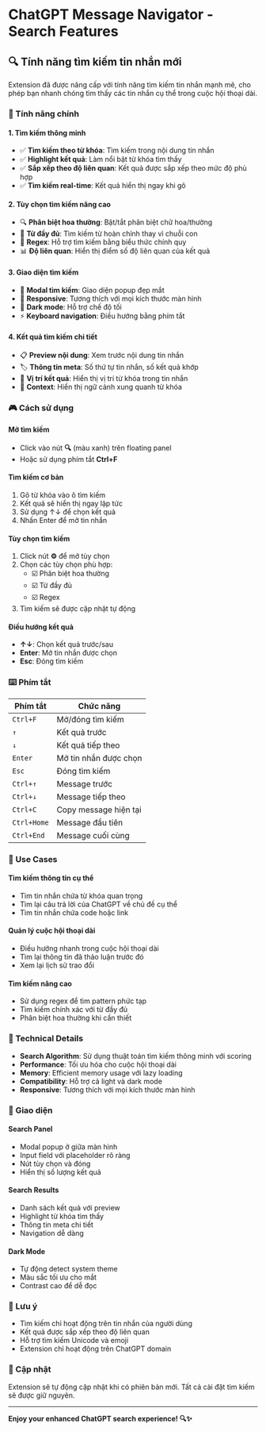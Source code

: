 # ChatGPT Message Navigator - Search Features

## 🔍 Tính năng tìm kiếm tin nhắn mới

Extension đã được nâng cấp với tính năng tìm kiếm tin nhắn mạnh mẽ, cho phép bạn nhanh chóng tìm thấy các tin nhắn cụ thể trong cuộc hội thoại dài.

### 🚀 Tính năng chính

#### 1. **Tìm kiếm thông minh**
- ✅ **Tìm kiếm theo từ khóa**: Tìm kiếm trong nội dung tin nhắn
- ✅ **Highlight kết quả**: Làm nổi bật từ khóa tìm thấy
- ✅ **Sắp xếp theo độ liên quan**: Kết quả được sắp xếp theo mức độ phù hợp
- ✅ **Tìm kiếm real-time**: Kết quả hiển thị ngay khi gõ

#### 2. **Tùy chọn tìm kiếm nâng cao**
- 🔍 **Phân biệt hoa thường**: Bật/tắt phân biệt chữ hoa/thường
- 📝 **Từ đầy đủ**: Tìm kiếm từ hoàn chỉnh thay vì chuỗi con
- 🎯 **Regex**: Hỗ trợ tìm kiếm bằng biểu thức chính quy
- 📊 **Độ liên quan**: Hiển thị điểm số độ liên quan của kết quả

#### 3. **Giao diện tìm kiếm**
- 🎨 **Modal tìm kiếm**: Giao diện popup đẹp mắt
- 📱 **Responsive**: Tương thích với mọi kích thước màn hình
- 🌙 **Dark mode**: Hỗ trợ chế độ tối
- ⚡ **Keyboard navigation**: Điều hướng bằng phím tắt

#### 4. **Kết quả tìm kiếm chi tiết**
- 📋 **Preview nội dung**: Xem trước nội dung tin nhắn
- 🏷️ **Thông tin meta**: Số thứ tự tin nhắn, số kết quả khớp
- 📍 **Vị trí kết quả**: Hiển thị vị trí từ khóa trong tin nhắn
- 🎯 **Context**: Hiển thị ngữ cảnh xung quanh từ khóa

### 🎮 Cách sử dụng

#### **Mở tìm kiếm**
- Click vào nút **🔍** (màu xanh) trên floating panel
- Hoặc sử dụng phím tắt **Ctrl+F**

#### **Tìm kiếm cơ bản**
1. Gõ từ khóa vào ô tìm kiếm
2. Kết quả sẽ hiển thị ngay lập tức
3. Sử dụng ↑↓ để chọn kết quả
4. Nhấn Enter để mở tin nhắn

#### **Tùy chọn tìm kiếm**
1. Click nút **⚙️** để mở tùy chọn
2. Chọn các tùy chọn phù hợp:
   - ☑️ Phân biệt hoa thường
   - ☑️ Từ đầy đủ
   - ☑️ Regex
3. Tìm kiếm sẽ được cập nhật tự động

#### **Điều hướng kết quả**
- **↑↓**: Chọn kết quả trước/sau
- **Enter**: Mở tin nhắn được chọn
- **Esc**: Đóng tìm kiếm

### ⌨️ Phím tắt

| Phím tắt | Chức năng |
|----------|-----------|
| `Ctrl+F` | Mở/đóng tìm kiếm |
| `↑` | Kết quả trước |
| `↓` | Kết quả tiếp theo |
| `Enter` | Mở tin nhắn được chọn |
| `Esc` | Đóng tìm kiếm |
| `Ctrl+↑` | Message trước |
| `Ctrl+↓` | Message tiếp theo |
| `Ctrl+C` | Copy message hiện tại |
| `Ctrl+Home` | Message đầu tiên |
| `Ctrl+End` | Message cuối cùng |

### 🎯 Use Cases

#### **Tìm kiếm thông tin cụ thể**
- Tìm tin nhắn chứa từ khóa quan trọng
- Tìm lại câu trả lời của ChatGPT về chủ đề cụ thể
- Tìm tin nhắn chứa code hoặc link

#### **Quản lý cuộc hội thoại dài**
- Điều hướng nhanh trong cuộc hội thoại dài
- Tìm lại thông tin đã thảo luận trước đó
- Xem lại lịch sử trao đổi

#### **Tìm kiếm nâng cao**
- Sử dụng regex để tìm pattern phức tạp
- Tìm kiếm chính xác với từ đầy đủ
- Phân biệt hoa thường khi cần thiết

### 🔧 Technical Details

- **Search Algorithm**: Sử dụng thuật toán tìm kiếm thông minh với scoring
- **Performance**: Tối ưu hóa cho cuộc hội thoại dài
- **Memory**: Efficient memory usage với lazy loading
- **Compatibility**: Hỗ trợ cả light và dark mode
- **Responsive**: Tương thích với mọi kích thước màn hình

### 🎨 Giao diện

#### **Search Panel**
- Modal popup ở giữa màn hình
- Input field với placeholder rõ ràng
- Nút tùy chọn và đóng
- Hiển thị số lượng kết quả

#### **Search Results**
- Danh sách kết quả với preview
- Highlight từ khóa tìm thấy
- Thông tin meta chi tiết
- Navigation dễ dàng

#### **Dark Mode**
- Tự động detect system theme
- Màu sắc tối ưu cho mắt
- Contrast cao để dễ đọc

### 🚨 Lưu ý

- Tìm kiếm chỉ hoạt động trên tin nhắn của người dùng
- Kết quả được sắp xếp theo độ liên quan
- Hỗ trợ tìm kiếm Unicode và emoji
- Extension chỉ hoạt động trên ChatGPT domain

### 🔄 Cập nhật

Extension sẽ tự động cập nhật khi có phiên bản mới. Tất cả cài đặt tìm kiếm sẽ được giữ nguyên.

---

**Enjoy your enhanced ChatGPT search experience! 🔍✨**
